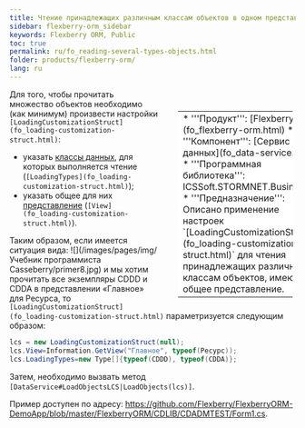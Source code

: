 ```yaml
---
title: Чтение принадлежащих различным классам объектов в одном представлении
sidebar: flexberry-orm_sidebar
keywords: Flexberry ORM, Public
toc: true
permalink: ru/fo_reading-several-types-objects.html
folder: products/flexberry-orm/
lang: ru
---
```


<div style="margin:5px; padding-left:28px; float:right; width:40%; outline:1px solid white;">
<br>
<table border="0" width="100%" bgcolor="#6495ED">
<tbody><tr><td bgcolor="#FFFFFF">
* '''Продукт''': [Flexberry ORM](fo_flexberry-orm.html)
* '''Компонент''': [Сервис данных](fo_data-service.html)
* '''Программная библиотека''': ICSSoft.STORMNET.Business.dll
* '''Предназначение''': Описано применение настроек `[LoadingCustomizationStruct](fo_loading-customization-struct.html)` для чтения принадлежащих различным классам объектов, имеющим общее представление.
</td>
</tr></tbody></table></a>
</div>

Для того, чтобы прочитать множество объектов необходимо (как минимум) произвести настройки `[LoadingCustomizationStruct](fo_loading-customization-struct.html)`:
* указать [классы данных](fo_dataobject.html), для которых выполняется чтение (`[LoadingTypes](fo_loading-customization-struct.html)`);
* указать общее для них [представление](fo_view-def.html) (`[View](fo_loading-customization-struct.html)`).

Таким образом, если имеется ситуация вида:
![](/images/pages/img/Учебник программиста Casseberry/primer8.jpg)
и мы хотим прочитать все экземпляры CDDD и CDDA в представлении «Главное» для Ресурса, то `[LoadingCustomizationStruct](fo_loading-customization-struct.html)` параметризуется следующим образом:
```cs
lcs = new LoadingCustomizationStruct(null);			
lcs.View=Information.GetView("Главное", typeof(Ресурс));
lcs.LoadingTypes=new Type[]{typeof(CDDD), typeof(CDDA)};
```
Затем, необходимо вызвать метод `[DataService#LoadObjectsLCS|LoadObjects(lcs)]`.

Пример доступен по адресу: <https://github.com/Flexberry/FlexberryORM-DemoApp/blob/master/FlexberryORM/CDLIB/CDADMTEST/Form1.cs>.
